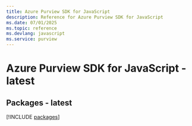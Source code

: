 ```yaml
---
title: Azure Purview SDK for JavaScript
description: Reference for Azure Purview SDK for JavaScript
ms.date: 07/01/2025
ms.topic: reference
ms.devlang: javascript
ms.service: purview
---
```

# Azure Purview SDK for JavaScript - latest
## Packages - latest
[!INCLUDE [packages](purview-index.md)]